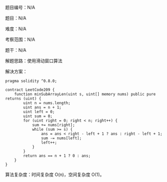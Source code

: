 题目编号：N/A

题目：N/A

难度：N/A

考察范围：N/A

题干：N/A

解题思路：使用滑动窗口算法

解决方案：

```solidity
pragma solidity ^0.8.0;

contract LeetCode209 {
    function minSubArrayLen(uint s, uint[] memory nums) public pure returns (uint) {
        uint n = nums.length;
        uint ans = n + 1;
        uint left = 0;
        uint sum = 0;
        for (uint right = 0; right < n; right++) {
            sum += nums[right];
            while (sum >= s) {
                ans = ans < right - left + 1 ? ans : right - left + 1;
                sum -= nums[left];
                left++;
            }
        }
        return ans == n + 1 ? 0 : ans;
    }
}
```

算法复杂度：时间复杂度 O(n)，空间复杂度 O(1)。